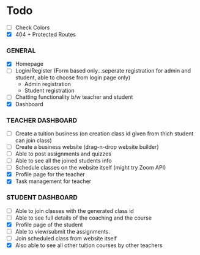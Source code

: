 # Todo
- [ ] Check Colors
- [x] 404 + Protected Routes
### GENERAL
- [x] Homepage
- [ ] Login/Register (Form based only…seperate registration for admin and student, able to choose from login page only)
     - Admin registration
     - Student registration
- [ ] Chatting functionality b/w teacher and student
- [x] Dashboard

### TEACHER DASHBOARD
- [ ] Create a tuition business (on creation class id given from thich student can join class)
- [ ] Create a business website (drag-n-drop website builder)
- [ ] Able to post assignments and quizzes
- [ ] Able to see all the joined students info
- [ ] Schedule classes on the website itself (might try Zoom API)
- [x] Profile page for the teacher
- [x] Task management for teacher

### STUDENT DASHBOARD
- [ ] Able to join classes with the generated class id
- [ ] Able to see full details of the coaching and the course
- [x] Profile page of the student
- [ ] Able to view/submit the assignments. 
- [ ] Join scheduled class from website itself
- [x] Also able to see all other tuition courses by other teachers 
